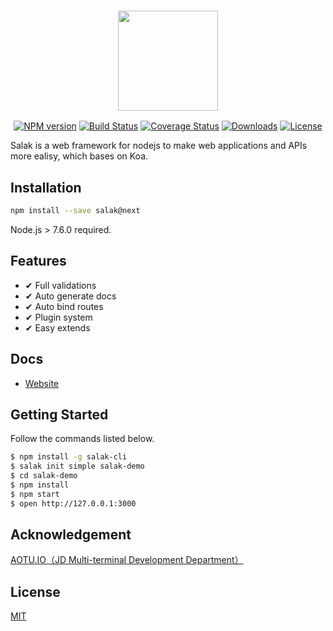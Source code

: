 <h3 style="text-align:center;font-weight: 300;" align="center">
  <img src="https://img10.360buyimg.com/uba/jfs/t1/5886/37/9397/36866/5bac77adE0c759743/c1be1bebd2af6d3e.png" width="160px">
</h3>

<p align="center">
  <a href="https://npmjs.org/package/salak"><img src="https://img.shields.io/npm/v/salak.svg?style=flat-square" alt="NPM version"></a>
  <a href="https://travis-ci.org/SalakJS/salak"><img src="https://img.shields.io/travis/SalakJS/salak.svg?style=flat-square" alt="Build Status"></a>
  <a href="https://codecov.io/github/salakjs/salak?branch=master"><img src="https://img.shields.io/codecov/c/github/salakjs/salak.svg?style=flat-square" alt="Coverage Status"></a>
  <a href="https://npmjs.org/package/salak"><img src="https://img.shields.io/npm/dm/salak.svg?style=flat-square" alt="Downloads"></a>
  <a href="https://github.com/SalakJS/salak"><img src="https://img.shields.io/github/license/SalakJS/salak.svg?style=flat-square" alt="License"></a>
</p>

Salak is a web framework for nodejs to make web applications and APIs more ealisy, which bases on Koa.

## Installation

```bash
npm install --save salak@next
```

Node.js > 7.6.0 required.

## Features

- ✔︎ Full validations
- ✔︎ Auto generate docs
- ✔︎ Auto bind routes
- ✔︎ Plugin system
- ✔︎ Easy extends

## Docs

- [Website](https://salakjs.github.io/docs/)

## Getting Started

Follow the commands listed below.

```bash
$ npm install -g salak-cli
$ salak init simple salak-demo
$ cd salak-demo
$ npm install
$ npm start
$ open http://127.0.0.1:3000
```

## Acknowledgement

[AOTU.IO（JD Multi-terminal Development Department）](https://aotu.io)

## License

[MIT](LICENSE)
